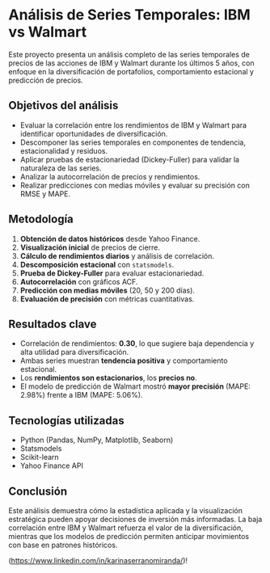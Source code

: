 # Análisis de Series Temporales: IBM vs Walmart

Este proyecto presenta un análisis completo de las series temporales de precios de las acciones de IBM y Walmart durante los últimos 5 años, con enfoque en la diversificación de portafolios, comportamiento estacional y predicción de precios.

## Objetivos del análisis

- Evaluar la correlación entre los rendimientos de IBM y Walmart para identificar oportunidades de diversificación.
- Descomponer las series temporales en componentes de tendencia, estacionalidad y residuos.
- Aplicar pruebas de estacionariedad (Dickey-Fuller) para validar la naturaleza de las series.
- Analizar la autocorrelación de precios y rendimientos.
- Realizar predicciones con medias móviles y evaluar su precisión con RMSE y MAPE.

## Metodología

1. **Obtención de datos históricos** desde Yahoo Finance.
2. **Visualización inicial** de precios de cierre.
3. **Cálculo de rendimientos diarios** y análisis de correlación.
4. **Descomposición estacional** con `statsmodels`.
5. **Prueba de Dickey-Fuller** para evaluar estacionariedad.
6. **Autocorrelación** con gráficos ACF.
7. **Predicción con medias móviles** (20, 50 y 200 días).
8. **Evaluación de precisión** con métricas cuantitativas.

## Resultados clave

- Correlación de rendimientos: **0.30**, lo que sugiere baja dependencia y alta utilidad para diversificación.
- Ambas series muestran **tendencia positiva** y comportamiento estacional.
- Los **rendimientos son estacionarios**, los **precios no**.
- El modelo de predicción de Walmart mostró **mayor precisión** (MAPE: 2.98%) frente a IBM (MAPE: 5.06%).

## Tecnologías utilizadas

- Python (Pandas, NumPy, Matplotlib, Seaborn)
- Statsmodels
- Scikit-learn
- Yahoo Finance API

## Conclusión

Este análisis demuestra cómo la estadística aplicada y la visualización estratégica pueden apoyar decisiones de inversión más informadas. La baja correlación entre IBM y Walmart refuerza el valor de la diversificación, mientras que los modelos de predicción permiten anticipar movimientos con base en patrones históricos.
  
 (https://www.linkedin.com/in/karinaserranomiranda/)!
